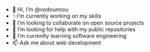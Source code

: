 - 👋 Hi, I’m @vodounnou
- ✨I’m currently working on my skills
- 👀  I’m looking to collaborate on open source projects
- 🌱 I’m looking for help with my public repositories
- 💞️ I’m currently learning software engineering
- 📫 Ask me about web development

<!---
vodounnou/vodounnou is a ✨ special ✨ repository because its `README.md` (this file) appears on your GitHub profile.
You can click the Preview link to take a look at your changes.
--->
